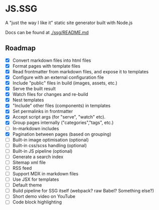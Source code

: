 # JS.SSG

A "just the way I like it" static site generator built with Node.js

Docs can be found at [./ssg/README.md](./ssg/README.md)

## Roadmap

-   [x] Convert markdown files into html files
-   [x] Format pages with template files
-   [x] Read frontmatter from markdown files, and expose it to templates
-   [x] Configure with an external configuration file
-   [x] Include "public" files in build (images, assets, etc.)
-   [x] Serve the built result
-   [x] Watch files for changes and re-build
-   [x] Nest templates
-   [x] "Include" other files (components) in templates
-   [x] Set permalinks in frontmatter
-   [x] Accept script args (for "serve", "watch" etc).
-   [x] Group pages internally ("categories","tags", etc.)
-   [ ] In-markdown includes
-   [x] Pagination between pages (based on grouping)
-   [ ] Built-in image optimisation (optional)
-   [ ] Built-in css/scss handling (optional)
-   [ ] Built-in JS pipeline (optional)
-   [ ] Generate a search index
-   [ ] Sitemap xml file
-   [ ] RSS feed
-   [ ] Support MDX in markdown files
-   [ ] Use JSX for templates
-   [ ] Default theme
-   [ ] Build pipeline for SSG itself (webpack? raw Babel? Something else?)
-   [ ] Short demo video on YouTube
-   [ ] Code block highlighting
